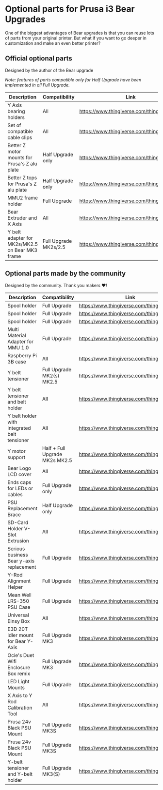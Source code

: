 # Optional parts for Prusa i3 Bear Upgrades

One of the biggest advantages of Bear upgrades is that you can reuse lots of parts from your original printer. But what if you want to go deeper in customization and make an even better printer?


## Official optional parts

Designed by the author of the Bear upgrade

*Note: features of parts compatible only for Half Upgrade have been implemented in all Full Upgrade.*

| Description | Compatibility | Link |
|-------------|---------------|------|
| Y Axis bearing holders | All | https://www.thingiverse.com/thing:2823171 |
| Set of compatible cable clips | All | https://www.thingiverse.com/thing:2676595 |
| Better Z motor mounts for Prusa's Z alu plate | Half Upgrade only | https://www.thingiverse.com/thing:2775169 |
| Better Z tops for Prusa's Z alu plate | Half Upgrade only | https://www.thingiverse.com/thing:2552246 |
| MMU2 frame holder | Full Upgrade | https://www.thingiverse.com/thing:3090300 |
| Bear Extruder and X Axis | All | https://www.thingiverse.com/thing:3226689 |
| Y belt adapter for MK2s/MK2.5 on Bear MK3 frame | Full Upgrade MK2s/2.5 | https://www.thingiverse.com/thing:3468567 |


## Optional parts made by the community 

Designed by the community. Thank you makers :heart:!

| Description | Compatibility | Link |
|-------------|---------------|------|
| Spool holder | Full Upgrade | https://www.thingiverse.com/thing:2846383 |
| Spool holder | Full Upgrade | https://www.thingiverse.com/thing:3068093 |
| Spool holder | Full Upgrade | https://www.thingiverse.com/thing:3142106 |
| Multi Material Adapter for MMU 1.0 | Full Upgrade | https://www.thingiverse.com/thing:2831583 |
| Raspberry Pi 3B case | All | https://www.thingiverse.com/thing:2869086 |
| Y belt tensioner | Full Upgrade MK2(s) MK2.5 | https://www.thingiverse.com/thing:2904281 |
| Y belt tensioner and belt holder | All | https://www.thingiverse.com/thing:2995737 |
| Y belt holder with integrated belt tensioner | All | https://www.thingiverse.com/thing:3069061 |
| Y motor support | Half + Full Upgrade<br/>MK2s MK2.5 | https://www.thingiverse.com/thing:2929471 |
| Bear Logo LCD cover | All | https://www.thingiverse.com/thing:2941711 |
| Ends caps for LEDs or cables | Full Upgrade only | https://www.thingiverse.com/thing:2958238 |
| PSU Replacement Brace | Half Upgrade only | https://www.thingiverse.com/thing:3087074 | 
| SD-Card Holder V-Slot Extrusion | All | https://www.thingiverse.com/thing:3198211 |
| Serious business Bear y-axis replacement | Full Upgrade | https://www.thingiverse.com/thing:3122625 |
| Y-Rod Alignment Helper | Full Upgrade | https://www.thingiverse.com/thing:3153637 |
| Mean Well LRS-350 PSU Case | Full Upgrade | https://www.thingiverse.com/thing:3180564 |
| Universal Einsy Box | All | https://www.thingiverse.com/thing:3901001 |
| E3D 20T idler mount for Bear Y-Axis | Full Upgrade MK3 | https://www.thingiverse.com/thing:3309424 |
| Ocie's Duet Wifi Enclosure Box remix | Full Upgrade MK3 | https://www.thingiverse.com/thing:3642653 |
| LED Light Mounts | Full Upgrade | https://www.thingiverse.com/thing:3619763 |
| X Axis to Y Rod Calibration Tool  | All | https://www.thingiverse.com/thing:3645355 |
| Prusa 24v Black PSU Mount | Full Upgrade MK3S | https://www.thingiverse.com/thing:3664281 |
| Prusa 24v Black PSU Mount | Full Upgrade MK3S | https://www.thingiverse.com/thing:3700587 |
| Y-belt tensioner and Y-belt holder | Full Upgrade MK3(S) | https://www.thingiverse.com/thing:3502543 |
